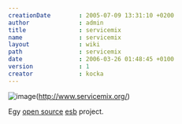 ```yaml
---
creationDate        : 2005-07-09 13:31:10 +0200 
author              : admin 
title               : servicemix 
name                : servicemix 
layout              : wiki 
path                : servicemix 
date                : 2006-03-26 01:48:45 +0100 
version             : 1 
creator             : kocka 
---
```

![image](http://www.logicblaze.com/images/logos/products/ServiceMix/ServiceMix_logo_150.jpg)(http://www.servicemix.org/)

Egy [open source](Open%20Source.html) [esb](ESB.html) project.
